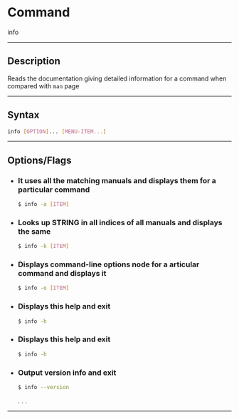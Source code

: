 # Command
info

---

## Description
Reads the documentation giving detailed information for a command when compared with `man` page

---

## Syntax
```bash
info [OPTION]... [MENU-ITEM...]
```

---

## Options/Flags
- ###  It uses all the matching manuals and displays them for a particular command
    ```bash
    $ info -a [ITEM]

    ```
- ### Looks up STRING in all indices of all manuals and displays the same
    ```bash
    $ info -k [ITEM] 
    ```
- ### Displays command-line options node for a articular command and displays it
    ```bash
    $ info -o [ITEM]
    ```
- ### Displays this help and exit
    ```bash
    $ info -h 
    ```
- ### Displays this help and exit
    ```bash
    $ info -h 
    ```
- ### Output version info and exit
    ```bash
    $ info --version
    ```
  .
  .
  .

---
